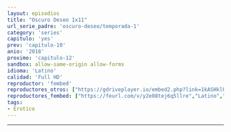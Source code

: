 ```yaml
---
layout: episodios
title: "Oscuro Deseo 1x11"
url_serie_padre: 'oscuro-deseo/temporada-1'
category: 'series'
capitulo: 'yes'
prev: 'capitulo-10'
anio: '2018'
proximo: 'capitulo-12'
sandbox: allow-same-origin allow-forms
idioma: 'Latino'
calidad: 'Full HD'
reproductor: 'fembed'
reproductores_otros: ["https://gdriveplayer.io/embed2.php?link=1kASHklFf%252FoDUHCvuJe7DAdO9NdrP7%252F59%252FeZSJGquELMD5tfyhw9zOt6J6L9icGQcjDXlkBuR1rz83tUeN%252Ba4BPBHySlTpn2ZiS2%252BnlJbJM0lYdFLLQFNrBWaqRBQ6Vi9u2%252B2XEE8NLuNwwMPK%252BWSYsw1otpbAEMz%252BnZpYCAeLTNzTKcyaO1%252BMEIpU2i6%252F1J2zoGAx5SyBHM73Pz6AAWWC","Latino","https://gounlimited.to/embed-t5atm0ayxvot.html","Latino"]
reproductores_fembed: ["https://feurl.com/v/y2e08tej6q5llre","Latino","https://feurl.com/v/1ezegcj3jjpzddk","Latino"]
tags:
- Erotico
---
```

---










